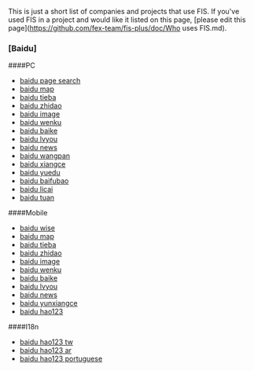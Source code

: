 This is just a short list of companies and projects that use FIS.
If you've used FIS in a project and would like it listed on this page,
[please edit this page](https://github.com/fex-team/fis-plus/doc/Who uses FIS.md).

### [Baidu]
####PC
- [baidu page search](http://www.baidu.com/) 
- [baidu map](http://ditu.baidu.com/)
- [baidu tieba](http://tieba.baidu.com/)
- [baidu zhidao](http://zhidao.baidu.com/)
- [baidu image](http://image.baidu.com/)
- [baidu wenku](http://wenku.baidu.com/)
- [baidu baike](http://baike.baidu.com/)
- [baidu lvyou](http://lvyou.baidu.com/)
- [baidu news](http://news.baidu.com/)
- [baidu wangpan](http://wangpan.baidu.com/disk/home)
- [baidu xiangce](http://xiangce.baidu.com/)
- [baidu yuedu](http://yuedu.baidu.com/)
- [baidu baifubao](https://www.baifubao.com/)
- [baidu licai](http://8.baidu.com/)
- [baidu tuan](http://tuan.baidu.com/)

####Mobile
- [baidu wise](http://m.baidu.com/) 
- [baidu map](http://map.baidu.com/mobile/webapp/index/index/)
- [baidu tieba](http://tieba.baidu.com/)
- [baidu zhidao](http://zhidao.baidu.com/)
- [baidu image](http://m.baidu.com/img?from=844d&vit=fis)
- [baidu wenku](http://wk.baidu.com/?pcf=2)
- [baidu baike](http://wapbaike.baidu.com/?adapt=1&)
- [baidu lvyou](http://lvyou.baidu.com/)
- [baidu news](http://news.baidu.com/)
- [baidu yunxiangce](http://xiangce.baidu.com/m/u/2970330134)
- [baidu hao123](http://m.hao123.com/?vit=h123&from=3w123)

####I18n
- [baidu hao123 tw](http://tw.hao123.com/) 
- [baidu hao123 ar](http://ar.hao123.com/)
- [baidu hao123 portuguese](http://image.hao123.com.br/s?f=0&ie=utf-8&cl=0&tn=SE_gbrimage_wq712w5a&wd=t)